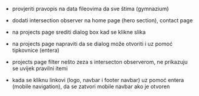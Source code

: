 -   provjeriti pravopis na data fileovima da sve štima (gymnazium)

-   dodati intersection observer na home page (hero section), contact page

-   na projects page srediti dialog box kad se klikne slika
-   na projects page napraviti da se dialog može otvoriti i uz pomoć tipkovnice (entera)
-   projects page filter nešto zeza s intersecton observerom, ne prikazuju se uvijek pravilni itemi

-   kada se kliknu linkovi (logo, navbar i footer navbar) uz pomoć entera (mobile navigation), da se zatvori mobile navbar ako je otvoren

